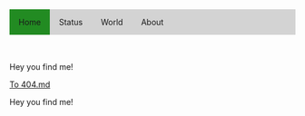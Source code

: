 <!--<link rel="stylesheet" type="text/css" href="stylesheets/style.css">-->
<style>
  ul.menubar {
    list-style-type: none;
    margin: 0;
    padding: 0;
    overflow: hidden;
    background-color: LightGrey;
  }

  li.menubar {
    float: left;
  }

  li a {
    display: block;
    text-align: center;
    padding: 14px 16px;
    text-decoration: none;
  }
  
  li a:hover {
    background-color: LightSlateGrey;
    text-decoration: none;
  }
  
  .active {
    background-color: ForestGreen;
  }
</style>


<nav>
   <ul class="menubar">
      <li class="menubar active"><a href="https://mananoy.github.io">Home</a></li>
      <li class="menubar"><a href="https://mananoy.github.io/pages/404">Status</a></li>
      <li class="menubar"><a href="https://mananoy.github.io/pages/404">World</a></li>
      <li class="menubar"><a href="https://mananoy.github.io/pages/404">About</a></li>
  </ul>
</nav>

<br/>
<br/>

<p title="Oh~ You even hover on me~~"> Hey you find me! </p>

[To 404.md](https://mananoy.github.io/pages/404)

<p title="Oh~ You even hover on me~~"> Hey you find me! </p>


